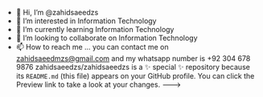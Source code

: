 - 👋 Hi, I’m @zahidsaeedzs
- 👀 I’m interested in Information Technology
- 🌱 I’m currently learning Information Technology
- 💞️ I’m looking to collaborate on Information Technology
- 📫 How to reach me ...
you can contact me on zahidsaeedmzs@gmail.com and my whatsapp number is +92 304 678 9876
zahidsaeedzs/zahidsaeedzs is a ✨ special ✨ repository because its `README.md` (this file) appears on your GitHub profile.
You can click the Preview link to take a look at your changes.
--->
